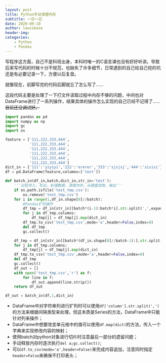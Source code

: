 ```yaml
---
layout: post
title: Python手动清理内存
subtitle: 一日一记
date: 2020-09-10
author: lewisbase
header-img:
categories: 
    - Python
    - Pandas
---
```


写程序这方面，自己不是科班出身，本科时唯一的C语言课也没有好好听讲。导致后来写代码的时候十分不规范，也缺失了许多细节，日常遇到的自己给自己挖的坑还是有必要记录一下，方便以后复盘。

就像现在，前脚写完的代码后脚就忘了怎么写了……

这段代码主要是处理了一下打文件读取过程中内存不够的问题，中间也对DataFrame进行了一系列操作，结果具体的操作怎么实现的自己已经不记得了……~~目前还没调试好。~~

```python
import pandas as pd
import numpy as np
import gc
import os

feature = ['111,222,333,444',
           '111,222,333,444',
           '111,222,333,444',
           '111,222,333,444',
           '111,222,333,444',
           '111,222,333,444']
dict_in = {'111':'yiyiyi','222':'ererer','333':'sjsjsj','444':'sisisi'}
df = pd.DataFrame(feature,columns=['test'])

def batch_in(df_in,batch,dict_in,str_in='test'):
    '''分批传入，写出，处理数据，清理内存，从硬盘读取，输出'''
    if os.path.isfile('test_tmp.csv'):
        os.remove('test_tmp.csv')
    for i in range(1,df_in.shape[0]//batch):
        #Pandas扩列操作
        df_tmp = df_in[str_in][batch*(i-1):batch*i].str.split(',',expand=True)
        for j in df_tmp.columns:
            df_tmp[j] = df_tmp[j].map(dict_in)
        df_tmp.to_csv('test_tmp.csv',mode='a',header=False,index=0)
        del df_tmp
        gc.collect()

    df_tmp = df_in[str_in][batch*(df_in.shape[0]//batch-1):].str.split(',',expand=True)
    for j in df_tmp.columns:
        df_tmp[j] = df_tmp[j].map(dict_in)
    df_tmp.to_csv('test_tmp.csv',mode='a',header=False,index=0)
    del df_tmp
    gc.collect()
    df_out = []
    with open('test_tmp.csv','r') as f:
        for line in f:
            df_out.append(line.strip())
    return df_out

df_out = batch_in(df,1,dict_in)
```

* DataFrame中对字符串列进行扩列时可以使用`df['column'].str.split(',')`的方法来根据间隔类型来处理，但这本质是Series的方法，DataFrame中只能针对列来操作；
* DataFrame中想要改变单元格中的值可以使用`df.map(dict)`的方法，传入一个字典来实现修改内容的映射；
* 使用batch对python对象进行切片时注意最后一部分的遗留问题；
* 手动释放内存时逐次执行`del a;gc.collect()`;
* 可以`df.to_csv(mode='a',header=False)`来完成内容追加，注意同时指定`header=False`来确保不打印表头；